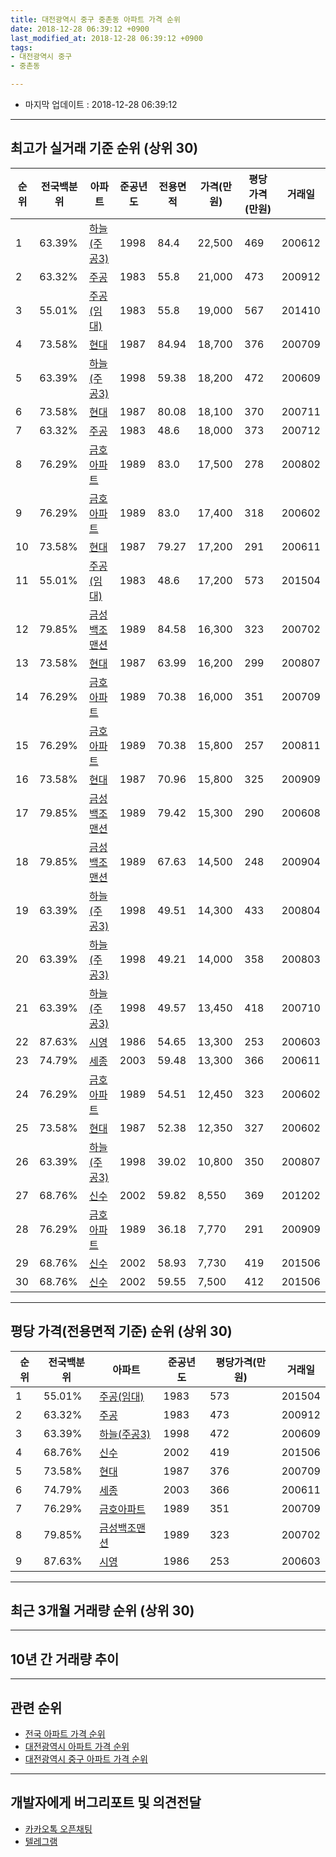 ```yaml
---
title: 대전광역시 중구 중촌동 아파트 가격 순위
date: 2018-12-28 06:39:12 +0900
last_modified_at: 2018-12-28 06:39:12 +0900
tags:
- 대전광역시 중구
- 중촌동

---
```


* 마지막 업데이트 : 2018-12-28 06:39:12

---

## 최고가 실거래 기준 순위 (상위 30)


|순위|전국백분위|아파트|준공년도|전용면적|가격(만원)|평당가격(만원)|거래일|
|---|---|---|---|---|---|---|---|
|1|63.39%|[하늘(주공3)](https://search.naver.com/search.naver?query=%EB%8C%80%EC%A0%84%EA%B4%91%EC%97%AD%EC%8B%9C+%EC%A4%91%EA%B5%AC+%EC%A4%91%EC%B4%8C%EB%8F%99+%ED%95%98%EB%8A%98%28%EC%A3%BC%EA%B3%B53%29)|1998|84.4|22,500|469|200612|
|2|63.32%|[주공](https://search.naver.com/search.naver?query=%EB%8C%80%EC%A0%84%EA%B4%91%EC%97%AD%EC%8B%9C+%EC%A4%91%EA%B5%AC+%EC%A4%91%EC%B4%8C%EB%8F%99+%EC%A3%BC%EA%B3%B5)|1983|55.8|21,000|473|200912|
|3|55.01%|[주공(임대)](https://search.naver.com/search.naver?query=%EB%8C%80%EC%A0%84%EA%B4%91%EC%97%AD%EC%8B%9C+%EC%A4%91%EA%B5%AC+%EC%A4%91%EC%B4%8C%EB%8F%99+%EC%A3%BC%EA%B3%B5%28%EC%9E%84%EB%8C%80%29)|1983|55.8|19,000|567|201410|
|4|73.58%|[현대](https://search.naver.com/search.naver?query=%EB%8C%80%EC%A0%84%EA%B4%91%EC%97%AD%EC%8B%9C+%EC%A4%91%EA%B5%AC+%EC%A4%91%EC%B4%8C%EB%8F%99+%ED%98%84%EB%8C%80)|1987|84.94|18,700|376|200709|
|5|63.39%|[하늘(주공3)](https://search.naver.com/search.naver?query=%EB%8C%80%EC%A0%84%EA%B4%91%EC%97%AD%EC%8B%9C+%EC%A4%91%EA%B5%AC+%EC%A4%91%EC%B4%8C%EB%8F%99+%ED%95%98%EB%8A%98%28%EC%A3%BC%EA%B3%B53%29)|1998|59.38|18,200|472|200609|
|6|73.58%|[현대](https://search.naver.com/search.naver?query=%EB%8C%80%EC%A0%84%EA%B4%91%EC%97%AD%EC%8B%9C+%EC%A4%91%EA%B5%AC+%EC%A4%91%EC%B4%8C%EB%8F%99+%ED%98%84%EB%8C%80)|1987|80.08|18,100|370|200711|
|7|63.32%|[주공](https://search.naver.com/search.naver?query=%EB%8C%80%EC%A0%84%EA%B4%91%EC%97%AD%EC%8B%9C+%EC%A4%91%EA%B5%AC+%EC%A4%91%EC%B4%8C%EB%8F%99+%EC%A3%BC%EA%B3%B5)|1983|48.6|18,000|373|200712|
|8|76.29%|[금호아파트](https://search.naver.com/search.naver?query=%EB%8C%80%EC%A0%84%EA%B4%91%EC%97%AD%EC%8B%9C+%EC%A4%91%EA%B5%AC+%EC%A4%91%EC%B4%8C%EB%8F%99+%EA%B8%88%ED%98%B8%EC%95%84%ED%8C%8C%ED%8A%B8)|1989|83.0|17,500|278|200802|
|9|76.29%|[금호아파트](https://search.naver.com/search.naver?query=%EB%8C%80%EC%A0%84%EA%B4%91%EC%97%AD%EC%8B%9C+%EC%A4%91%EA%B5%AC+%EC%A4%91%EC%B4%8C%EB%8F%99+%EA%B8%88%ED%98%B8%EC%95%84%ED%8C%8C%ED%8A%B8)|1989|83.0|17,400|318|200602|
|10|73.58%|[현대](https://search.naver.com/search.naver?query=%EB%8C%80%EC%A0%84%EA%B4%91%EC%97%AD%EC%8B%9C+%EC%A4%91%EA%B5%AC+%EC%A4%91%EC%B4%8C%EB%8F%99+%ED%98%84%EB%8C%80)|1987|79.27|17,200|291|200611|
|11|55.01%|[주공(임대)](https://search.naver.com/search.naver?query=%EB%8C%80%EC%A0%84%EA%B4%91%EC%97%AD%EC%8B%9C+%EC%A4%91%EA%B5%AC+%EC%A4%91%EC%B4%8C%EB%8F%99+%EC%A3%BC%EA%B3%B5%28%EC%9E%84%EB%8C%80%29)|1983|48.6|17,200|573|201504|
|12|79.85%|[금성백조맨션](https://search.naver.com/search.naver?query=%EB%8C%80%EC%A0%84%EA%B4%91%EC%97%AD%EC%8B%9C+%EC%A4%91%EA%B5%AC+%EC%A4%91%EC%B4%8C%EB%8F%99+%EA%B8%88%EC%84%B1%EB%B0%B1%EC%A1%B0%EB%A7%A8%EC%85%98)|1989|84.58|16,300|323|200702|
|13|73.58%|[현대](https://search.naver.com/search.naver?query=%EB%8C%80%EC%A0%84%EA%B4%91%EC%97%AD%EC%8B%9C+%EC%A4%91%EA%B5%AC+%EC%A4%91%EC%B4%8C%EB%8F%99+%ED%98%84%EB%8C%80)|1987|63.99|16,200|299|200807|
|14|76.29%|[금호아파트](https://search.naver.com/search.naver?query=%EB%8C%80%EC%A0%84%EA%B4%91%EC%97%AD%EC%8B%9C+%EC%A4%91%EA%B5%AC+%EC%A4%91%EC%B4%8C%EB%8F%99+%EA%B8%88%ED%98%B8%EC%95%84%ED%8C%8C%ED%8A%B8)|1989|70.38|16,000|351|200709|
|15|76.29%|[금호아파트](https://search.naver.com/search.naver?query=%EB%8C%80%EC%A0%84%EA%B4%91%EC%97%AD%EC%8B%9C+%EC%A4%91%EA%B5%AC+%EC%A4%91%EC%B4%8C%EB%8F%99+%EA%B8%88%ED%98%B8%EC%95%84%ED%8C%8C%ED%8A%B8)|1989|70.38|15,800|257|200811|
|16|73.58%|[현대](https://search.naver.com/search.naver?query=%EB%8C%80%EC%A0%84%EA%B4%91%EC%97%AD%EC%8B%9C+%EC%A4%91%EA%B5%AC+%EC%A4%91%EC%B4%8C%EB%8F%99+%ED%98%84%EB%8C%80)|1987|70.96|15,800|325|200909|
|17|79.85%|[금성백조맨션](https://search.naver.com/search.naver?query=%EB%8C%80%EC%A0%84%EA%B4%91%EC%97%AD%EC%8B%9C+%EC%A4%91%EA%B5%AC+%EC%A4%91%EC%B4%8C%EB%8F%99+%EA%B8%88%EC%84%B1%EB%B0%B1%EC%A1%B0%EB%A7%A8%EC%85%98)|1989|79.42|15,300|290|200608|
|18|79.85%|[금성백조맨션](https://search.naver.com/search.naver?query=%EB%8C%80%EC%A0%84%EA%B4%91%EC%97%AD%EC%8B%9C+%EC%A4%91%EA%B5%AC+%EC%A4%91%EC%B4%8C%EB%8F%99+%EA%B8%88%EC%84%B1%EB%B0%B1%EC%A1%B0%EB%A7%A8%EC%85%98)|1989|67.63|14,500|248|200904|
|19|63.39%|[하늘(주공3)](https://search.naver.com/search.naver?query=%EB%8C%80%EC%A0%84%EA%B4%91%EC%97%AD%EC%8B%9C+%EC%A4%91%EA%B5%AC+%EC%A4%91%EC%B4%8C%EB%8F%99+%ED%95%98%EB%8A%98%28%EC%A3%BC%EA%B3%B53%29)|1998|49.51|14,300|433|200804|
|20|63.39%|[하늘(주공3)](https://search.naver.com/search.naver?query=%EB%8C%80%EC%A0%84%EA%B4%91%EC%97%AD%EC%8B%9C+%EC%A4%91%EA%B5%AC+%EC%A4%91%EC%B4%8C%EB%8F%99+%ED%95%98%EB%8A%98%28%EC%A3%BC%EA%B3%B53%29)|1998|49.21|14,000|358|200803|
|21|63.39%|[하늘(주공3)](https://search.naver.com/search.naver?query=%EB%8C%80%EC%A0%84%EA%B4%91%EC%97%AD%EC%8B%9C+%EC%A4%91%EA%B5%AC+%EC%A4%91%EC%B4%8C%EB%8F%99+%ED%95%98%EB%8A%98%28%EC%A3%BC%EA%B3%B53%29)|1998|49.57|13,450|418|200710|
|22|87.63%|[시영](https://search.naver.com/search.naver?query=%EB%8C%80%EC%A0%84%EA%B4%91%EC%97%AD%EC%8B%9C+%EC%A4%91%EA%B5%AC+%EC%A4%91%EC%B4%8C%EB%8F%99+%EC%8B%9C%EC%98%81)|1986|54.65|13,300|253|200603|
|23|74.79%|[세종](https://search.naver.com/search.naver?query=%EB%8C%80%EC%A0%84%EA%B4%91%EC%97%AD%EC%8B%9C+%EC%A4%91%EA%B5%AC+%EC%A4%91%EC%B4%8C%EB%8F%99+%EC%84%B8%EC%A2%85)|2003|59.48|13,300|366|200611|
|24|76.29%|[금호아파트](https://search.naver.com/search.naver?query=%EB%8C%80%EC%A0%84%EA%B4%91%EC%97%AD%EC%8B%9C+%EC%A4%91%EA%B5%AC+%EC%A4%91%EC%B4%8C%EB%8F%99+%EA%B8%88%ED%98%B8%EC%95%84%ED%8C%8C%ED%8A%B8)|1989|54.51|12,450|323|200602|
|25|73.58%|[현대](https://search.naver.com/search.naver?query=%EB%8C%80%EC%A0%84%EA%B4%91%EC%97%AD%EC%8B%9C+%EC%A4%91%EA%B5%AC+%EC%A4%91%EC%B4%8C%EB%8F%99+%ED%98%84%EB%8C%80)|1987|52.38|12,350|327|200602|
|26|63.39%|[하늘(주공3)](https://search.naver.com/search.naver?query=%EB%8C%80%EC%A0%84%EA%B4%91%EC%97%AD%EC%8B%9C+%EC%A4%91%EA%B5%AC+%EC%A4%91%EC%B4%8C%EB%8F%99+%ED%95%98%EB%8A%98%28%EC%A3%BC%EA%B3%B53%29)|1998|39.02|10,800|350|200807|
|27|68.76%|[신수](https://search.naver.com/search.naver?query=%EB%8C%80%EC%A0%84%EA%B4%91%EC%97%AD%EC%8B%9C+%EC%A4%91%EA%B5%AC+%EC%A4%91%EC%B4%8C%EB%8F%99+%EC%8B%A0%EC%88%98)|2002|59.82|8,550|369|201202|
|28|76.29%|[금호아파트](https://search.naver.com/search.naver?query=%EB%8C%80%EC%A0%84%EA%B4%91%EC%97%AD%EC%8B%9C+%EC%A4%91%EA%B5%AC+%EC%A4%91%EC%B4%8C%EB%8F%99+%EA%B8%88%ED%98%B8%EC%95%84%ED%8C%8C%ED%8A%B8)|1989|36.18|7,770|291|200909|
|29|68.76%|[신수](https://search.naver.com/search.naver?query=%EB%8C%80%EC%A0%84%EA%B4%91%EC%97%AD%EC%8B%9C+%EC%A4%91%EA%B5%AC+%EC%A4%91%EC%B4%8C%EB%8F%99+%EC%8B%A0%EC%88%98)|2002|58.93|7,730|419|201506|
|30|68.76%|[신수](https://search.naver.com/search.naver?query=%EB%8C%80%EC%A0%84%EA%B4%91%EC%97%AD%EC%8B%9C+%EC%A4%91%EA%B5%AC+%EC%A4%91%EC%B4%8C%EB%8F%99+%EC%8B%A0%EC%88%98)|2002|59.55|7,500|412|201506|


---

## 평당 가격(전용면적 기준) 순위 (상위 30)


|순위|전국백분위|아파트|준공년도|평당가격(만원)|거래일|
|---|---|---|---|---|---|
|1|55.01%|[주공(임대)](https://search.naver.com/search.naver?query=%EB%8C%80%EC%A0%84%EA%B4%91%EC%97%AD%EC%8B%9C+%EC%A4%91%EA%B5%AC+%EC%A4%91%EC%B4%8C%EB%8F%99+%EC%A3%BC%EA%B3%B5%28%EC%9E%84%EB%8C%80%29)|1983|573|201504|
|2|63.32%|[주공](https://search.naver.com/search.naver?query=%EB%8C%80%EC%A0%84%EA%B4%91%EC%97%AD%EC%8B%9C+%EC%A4%91%EA%B5%AC+%EC%A4%91%EC%B4%8C%EB%8F%99+%EC%A3%BC%EA%B3%B5)|1983|473|200912|
|3|63.39%|[하늘(주공3)](https://search.naver.com/search.naver?query=%EB%8C%80%EC%A0%84%EA%B4%91%EC%97%AD%EC%8B%9C+%EC%A4%91%EA%B5%AC+%EC%A4%91%EC%B4%8C%EB%8F%99+%ED%95%98%EB%8A%98%28%EC%A3%BC%EA%B3%B53%29)|1998|472|200609|
|4|68.76%|[신수](https://search.naver.com/search.naver?query=%EB%8C%80%EC%A0%84%EA%B4%91%EC%97%AD%EC%8B%9C+%EC%A4%91%EA%B5%AC+%EC%A4%91%EC%B4%8C%EB%8F%99+%EC%8B%A0%EC%88%98)|2002|419|201506|
|5|73.58%|[현대](https://search.naver.com/search.naver?query=%EB%8C%80%EC%A0%84%EA%B4%91%EC%97%AD%EC%8B%9C+%EC%A4%91%EA%B5%AC+%EC%A4%91%EC%B4%8C%EB%8F%99+%ED%98%84%EB%8C%80)|1987|376|200709|
|6|74.79%|[세종](https://search.naver.com/search.naver?query=%EB%8C%80%EC%A0%84%EA%B4%91%EC%97%AD%EC%8B%9C+%EC%A4%91%EA%B5%AC+%EC%A4%91%EC%B4%8C%EB%8F%99+%EC%84%B8%EC%A2%85)|2003|366|200611|
|7|76.29%|[금호아파트](https://search.naver.com/search.naver?query=%EB%8C%80%EC%A0%84%EA%B4%91%EC%97%AD%EC%8B%9C+%EC%A4%91%EA%B5%AC+%EC%A4%91%EC%B4%8C%EB%8F%99+%EA%B8%88%ED%98%B8%EC%95%84%ED%8C%8C%ED%8A%B8)|1989|351|200709|
|8|79.85%|[금성백조맨션](https://search.naver.com/search.naver?query=%EB%8C%80%EC%A0%84%EA%B4%91%EC%97%AD%EC%8B%9C+%EC%A4%91%EA%B5%AC+%EC%A4%91%EC%B4%8C%EB%8F%99+%EA%B8%88%EC%84%B1%EB%B0%B1%EC%A1%B0%EB%A7%A8%EC%85%98)|1989|323|200702|
|9|87.63%|[시영](https://search.naver.com/search.naver?query=%EB%8C%80%EC%A0%84%EA%B4%91%EC%97%AD%EC%8B%9C+%EC%A4%91%EA%B5%AC+%EC%A4%91%EC%B4%8C%EB%8F%99+%EC%8B%9C%EC%98%81)|1986|253|200603|


---

## 최근 3개월 거래량 순위 (상위 30)


<div style="width:100%;">
    <canvas id="deal_count_ranking" height="250"></canvas>
</div>


<script>
new Chart(document.getElementById("deal_count_ranking"), {
    type: 'horizontalBar',
    data: {
        labels: ['하늘(주공3)', '주공', '현대', '금호아파트', '시영', '주공(임대)', '금성백조맨션'],
        datasets: [{
            label: '실거래 수',
            data: [18, 10, 8, 6, 6, 4, 1],
            borderColor: "rgba(255, 0, 128, 1)",
            backgroundColor: "rgba(255, 0, 128, 0.5)",
            fill: false,
        }]
    },
    options: {
        responsive: true,
        title: {
            display: true,
            text: '최근 3개월 거래량 순위'
        },
        tooltips: {
            mode: 'index',
            intersect: false,
            callbacks: {
                title: function(tooltipItems, data) {
                    return "실거래 수:";
                },
                label: function(tooltipItem, data) {
                    return data.labels[tooltipItem.index] + ": " + tooltipItem.xLabel;
                }
            }
        },
        hover: {
            mode: 'nearest',
            intersect: true
        },
        scales: {
            xAxes: [{
                display: true,
                scaleLabel: {
                    display: true,
                    labelString: '실거래 수'
                },
                ticks: {
                    suggestedMin: 0,
                }
            }],
            yAxes: [{
                display: true,
                ticks: {
                    autoSkip: false,
                    callback: function(value, index, values) {
                        if (value.length > 15)
                            return value.substr(0, 13) + "...";
                        else
                            return value;
                    }
                },
                scaleLabel: {
                    display: false,
                }
            }]
        }
    }
});

</script>


---

## 10년 간 거래량 추이


<div style="width:100%;">
    <canvas id="deal_progress" height="250"></canvas>
</div>

<script>
new Chart(document.getElementById("deal_progress"), {
    type: 'line',
    data: {
        labels: ['200812','200901','200902','200903','200904','200905','200906','200907','200908','200909','200910','200911','200912','201001','201002','201003','201004','201005','201006','201007','201008','201009','201010','201011','201012','201101','201102','201103','201104','201105','201106','201107','201108','201109','201110','201111','201112','201201','201202','201203','201204','201205','201206','201207','201208','201209','201210','201211','201212','201301','201302','201303','201304','201305','201306','201307','201308','201309','201310','201311','201312','201401','201402','201403','201404','201405','201406','201407','201408','201409','201410','201411','201412','201501','201502','201503','201504','201505','201506','201507','201508','201509','201510','201511','201512','201601','201602','201603','201604','201605','201606','201607','201608','201609','201610','201611','201612','201701','201702','201703','201704','201705','201706','201707','201708','201709','201710','201711','201712','201801','201802','201803','201804','201805','201806','201807','201808','201809','201810','201811','201812'],
        datasets: [{
            label: '실거래 수',
            pointRadius: 1,
            data: [23, 27, 25, 41, 32, 33, 39, 29, 34, 43, 37, 29, 24, 36, 17, 44, 29, 31, 38, 19, 26, 23, 31, 24, 31, 27, 41, 35, 37, 31, 37, 34, 34, 21, 29, 21, 12, 6, 31, 26, 12, 8, 18, 13, 13, 13, 18, 17, 7, 11, 17, 23, 22, 35, 29, 22, 10, 18, 30, 11, 11, 25, 24, 31, 16, 21, 21, 23, 25, 21, 32, 23, 14, 36, 24, 51, 31, 38, 26, 36, 24, 31, 33, 36, 22, 18, 26, 23, 29, 26, 24, 48, 14, 40, 28, 29, 18, 10, 22, 53, 34, 20, 31, 30, 43, 29, 30, 40, 26, 25, 20, 28, 17, 20, 11, 16, 21, 24, 34, 15, 4],
            borderColor: "rgba(255, 201, 14, 1)",
            backgroundColor: "rgba(255, 201, 14, 0.5)",
            fill: true,
        }]
    },
    options: {
        responsive: true,
        title: {
            display: true,
            text: '10년간 거래량 추이'
        },
        tooltips: {
            mode: 'index',
            intersect: false,
        },
        hover: {
            mode: 'nearest',
            intersect: true
        },
        scales: {
            xAxes: [{
                display: true,
                scaleLabel: {
                    display: true,
                    labelString: '년/월'
                }
            }],
            yAxes: [{
                display: true,
                ticks: {
                    suggestedMin: 0,
                },
                scaleLabel: {
                    display: true,
                    labelString: '실거래 수'
                }
            }]
        }
    }
});

</script>


---

## 관련 순위

- [전국 아파트 가격 순위](https://inasie.github.io/apt-ranking/전국)
- [대전광역시 아파트 가격 순위](https://inasie.github.io/apt-ranking/대전광역시)
- [대전광역시 중구 아파트 가격 순위](https://inasie.github.io/apt-ranking/대전광역시-중구)


---

## 개발자에게 버그리포트 및 의견전달

- [카카오톡 오픈채팅](https://open.kakao.com/o/gLJUAP4)
- [텔레그램](https://t.me/inasie)

